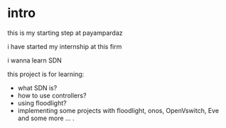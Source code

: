 # intro

this is my starting step at payampardaz

i have started my internship at this firm

i wanna learn SDN 

this project is for learning:
- what SDN is?
- how to use controllers?
- using floodlight?
- implementing some projects with floodlight, onos, OpenVswitch, Eve and some more ... .


